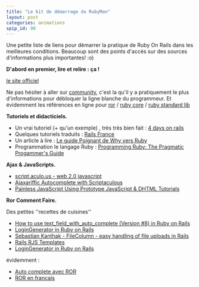```yaml
---
title: "Le kit de démarrage du RubyMan"
layout: post
categories: animations
spip_id: 90
---
```

<p class="chapo">
Une petite liste de liens pour démarrer la pratique de Ruby On Rails dans les meilleures conditions. Beaucoup sont des points d'accès sur des sources d'informations plus importantes! :o)
</p>

**D'abord en premier, lire et relire : ça !**

[le site officiel](http://rubyonrails.com/)

Ne pas hésiter à aller sur [community](http://www.rubyonrails.org/community), c'est la qu'il y a pratiquement le plus d'informations pour débloquer la ligne blanche du programmeur.
Et évidemment les références en ligne pour [ror](http://api.rubyonrails.org/) / [ruby core](http://corelib.rubyonrails.org/) / [ruby standard lib](http://stdlib.rubyonrails.org/)


**Tutoriels et didacticiels.**

- Un vrai tutoriel (+ qu'un exemple) , très très bien fait :  [4 days on rails](http://www.rails4days.pwp.blueyonder.co.uk/Rails4Days.pdf) 
- Quelques tutoriels traduits : [Rails France](http://www.railsfrance.org/)
- Un article à lire :  [Le guide Poignant de Why vers Ruby](http://fr-draft.poignantguide.net/)
- Programmation le langage Ruby : [Programming Ruby: The Pragmatic Progammer's Guide](http://www.rubycentral.com/book/ref_c_object.html)


**Ajax &amp; JavaScripts.**

- [script.aculo.us - web 2.0 javascript](http://script.aculo.us/)
- [Ajaxariffic Autocomplete with Scriptaculous](http://www.slash7.com/articles/2005/08/13/ajaxariffic-autocomplete-with-scriptaculous)
- [Painless JavaScript Using Prototype JavaScript &amp; DHTML Tutorials](http://www.sitepoint.com/article/painless-javascript-prototype/2)


**Ror Comment Faire.**

Des petites ''recettes de cuisines''

- [How to use text_field_with_auto_complete (Version #8) in Ruby on Rails](http://wiki.rubyonrails.org/rails/pages/How+to+use+text_field_with_auto_complete/versions/8)
- [LoginGenerator in Ruby on Rails](http://wiki.rubyonrails.com/rails/pages/LoginGenerator)
- [Sebastian Kanthak - FileColumn - easy handling of file uploads in Rails](http://www.kanthak.net/opensource/file_column/)
- [Rails RJS Templates](http://www.codyfauser.com/articles/2005/11/20/rails-rjs-templates)
- [LoginGenerator in Ruby on Rails](http://wiki.rubyonrails.com/rails/pages/LoginGenerator)

évidemment :

- [Auto complete avec ROR](http://chezlesmonstres.net/dc2/index.php/post/2006/03/21/Un-champ-de-texte-Auto-Complete-avec-Ruby-On-Rails)
- [ROR en francais](http://chezlesmonstres.net/dc2/index.php/post/2006/03/16/Ruby-On-Rails-en-francais)